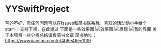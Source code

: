 # YYSwiftProject
写的不好，有任何问题可以在Issues和简书联系我，喜欢的话动动小手给个star✨✨支持下呗，在此谢过
下面是一些效果图
![效果图](https://github.com/daomoer/YYSwiftProject/blob/master/YYSwiftProject/有妖气/效果图/QQ20180808-093047.gif)
![发现](https://github.com/daomoer/YYSwiftProject/blob/master/YYSwiftProject/有妖气/效果图/Simulator%20Screen%20Shot%20-%20iPhone%208%20Plus%20-%202018-08-08%20at%2009.51.47.png)
![我的界面](https://github.com/daomoer/YYSwiftProject/blob/master/YYSwiftProject/有妖气/效果图/Simulator%20Screen%20Shot%20-%20iPhone%208%20Plus%20-%202018-08-08%20at%2009.52.08.png)
关于本项目一些分析总结请看简书文章
简书地址：https://www.jianshu.com/p/4b8e46ee1f39
